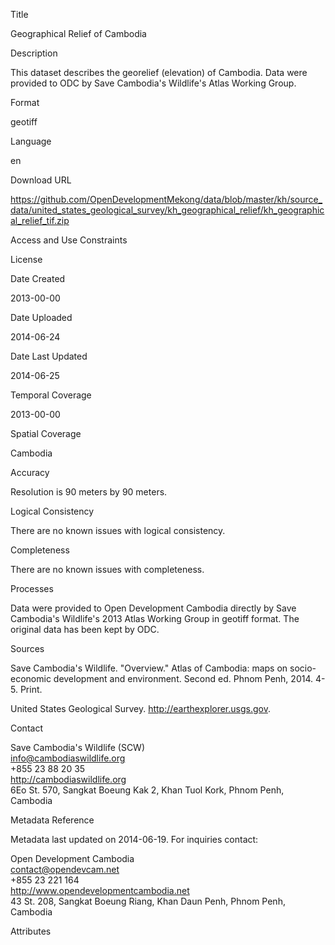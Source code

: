 Title

Geographical Relief of Cambodia

Description

This dataset describes the georelief (elevation) of Cambodia. Data were provided to ODC by Save Cambodia's Wildlife's Atlas Working Group.

Format

geotiff

Language

en

Download URL

https://github.com/OpenDevelopmentMekong/data/blob/master/kh/source_data/united_states_geological_survey/kh_geographical_relief/kh_geographical_relief_tif.zip

Access and Use Constraints



License



Date Created

2013-00-00

Date Uploaded

2014-06-24

Date Last Updated

2014-06-25

Temporal Coverage

2013-00-00

Spatial Coverage

Cambodia

Accuracy

Resolution is 90 meters by 90 meters.

Logical Consistency

There are no known issues with logical consistency.

Completeness

There are no known issues with completeness.

Processes

Data were provided to Open Development Cambodia directly by Save Cambodia's Wildlife's 2013 Atlas Working Group in geotiff format. The original data has been kept by ODC.

Sources

Save Cambodia's Wildlife. "Overview." Atlas of Cambodia: maps on socio-economic development and environment. Second ed. Phnom Penh, 2014. 4-5. Print.

United States Geological Survey. http://earthexplorer.usgs.gov.

Contact

Save Cambodia's Wildlife (SCW)  
info@cambodiaswildlife.org  
+855 23 88 20 35  
http://cambodiaswildlife.org  
6Eo St. 570, Sangkat Boeung Kak 2, Khan Tuol Kork, Phnom Penh, Cambodia  

Metadata Reference

Metadata last updated on 2014-06-19. For inquiries contact:

Open Development Cambodia  
contact@opendevcam.net  
+855 23 221 164  
http://www.opendevelopmentcambodia.net  
43 St. 208, Sangkat Boeung Riang, Khan Daun Penh, Phnom Penh, Cambodia  

Attributes




